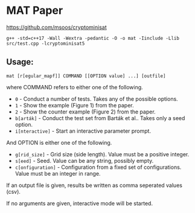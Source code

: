 # MAT Paper

<https://github.com/msoos/cryptominisat>

```shell
g++ -std=c++17 -Wall -Wextra -pedantic -O -o mat -Iinclude -Llib src/test.cpp -lcryptominisat5
```

## Usage:

```shell
mat [r[egular_mapf]] COMMAND [[OPTION value] ...] [outfile]
```

where COMMAND refers to either one of the following.

* `0` - Conduct a number of tests. Takes any of the possible options.
* `1` - Show the example (Figure 1) from the paper.
* `2` - Show the counter example (Figure 2) from the paper.
* `b[arták]` - Conduct the test set from Barták et al.. Takes only a seed option.
* `i[nteractive]` - Start an interactive parameter prompt.

And OPTION is either one of the following.

* `g[rid_size]` - Grid size (side length). Value must be a positive integer.
* `s[eed]` - Seed. Value can be any string, possibly empty.
* `c[onfiguration]` - Configuration from a fixed set of configurations. Value must be an integer in range.

If an output file is given, results be written as comma seperated values (csv).

If no arguments are given, interactive mode will be started.
